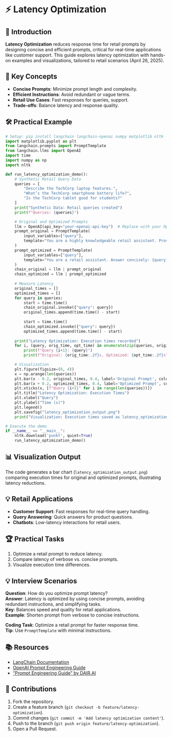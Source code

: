 # ⚡ Latency Optimization

## 📖 Introduction

**Latency Optimization** reduces response time for retail prompts by designing concise and efficient prompts, critical for real-time applications like customer support. This guide explores latency optimization with hands-on examples and visualizations, tailored to retail scenarios (April 26, 2025).

## 🌟 Key Concepts

- **Concise Prompts**: Minimize prompt length and complexity.
- **Efficient Instructions**: Avoid redundant or vague terms.
- **Retail Use Cases**: Fast responses for queries, support.
- **Trade-offs**: Balance latency and response quality.

## 🛠️ Practical Example

```python
# Setup: pip install langchain langchain-openai numpy matplotlib nltk
import matplotlib.pyplot as plt
from langchain.prompts import PromptTemplate
from langchain.llms import OpenAI
import time
import numpy as np
import nltk

def run_latency_optimization_demo():
    # Synthetic Retail Query Data
    queries = [
        "Describe the TechCorp laptop features.",
        "What’s the TechCorp smartphone battery life?",
        "Is the TechCorp tablet good for students?"
    ]
    print("Synthetic Data: Retail queries created")
    print(f"Queries: {queries}")

    # Original and Optimized Prompts
    llm = OpenAI(api_key="your-openai-api-key")  # Replace with your OpenAI API key
    prompt_original = PromptTemplate(
        input_variables=["query"],
        template="You are a highly knowledgeable retail assistant. Provide a detailed and comprehensive answer to the following customer query, ensuring all relevant information is included: {query}"
    )
    prompt_optimized = PromptTemplate(
        input_variables=["query"],
        template="You are a retail assistant. Answer concisely: {query}"
    )
    chain_original = llm | prompt_original
    chain_optimized = llm | prompt_optimized
    
    # Measure Latency
    original_times = []
    optimized_times = []
    for query in queries:
        start = time.time()
        chain_original.invoke({"query": query})
        original_times.append(time.time() - start)
        
        start = time.time()
        chain_optimized.invoke({"query": query})
        optimized_times.append(time.time() - start)
    
    print("Latency Optimization: Execution times recorded")
    for i, (query, orig_time, opt_time) in enumerate(zip(queries, original_times, optimized_times)):
        print(f"Query {i+1}: {query}")
        print(f"Original: {orig_time:.2f}s, Optimized: {opt_time:.2f}s")

    # Visualization
    plt.figure(figsize=(8, 4))
    x = np.arange(len(queries))
    plt.bar(x - 0.2, original_times, 0.4, label='Original Prompt', color='red')
    plt.bar(x + 0.2, optimized_times, 0.4, label='Optimized Prompt', color='green')
    plt.xticks(x, [f"Query {i+1}" for i in range(len(queries))])
    plt.title("Latency Optimization: Execution Times")
    plt.xlabel("Query")
    plt.ylabel("Time (s)")
    plt.legend()
    plt.savefig("latency_optimization_output.png")
    print("Visualization: Execution times saved as latency_optimization_output.png")

# Execute the demo
if __name__ == "__main__":
    nltk.download('punkt', quiet=True)
    run_latency_optimization_demo()
```

## 📊 Visualization Output

The code generates a bar chart (`latency_optimization_output.png`) comparing execution times for original and optimized prompts, illustrating latency reductions.

## 💡 Retail Applications

- **Customer Support**: Fast responses for real-time query handling.
- **Query Answering**: Quick answers for product questions.
- **Chatbots**: Low-latency interactions for retail users.

## 🏆 Practical Tasks

1. Optimize a retail prompt to reduce latency.
2. Compare latency of verbose vs. concise prompts.
3. Visualize execution time differences.

## 💡 Interview Scenarios

**Question**: How do you optimize prompt latency?  
**Answer**: Latency is optimized by using concise prompts, avoiding redundant instructions, and simplifying tasks.  
**Key**: Balances speed and quality for retail applications.  
**Example**: Shorten prompt from verbose to concise instructions.

**Coding Task**: Optimize a retail prompt for faster response time.  
**Tip**: Use `PromptTemplate` with minimal instructions.

## 📚 Resources

- [LangChain Documentation](https://python.langchain.com/docs/)
- [OpenAI Prompt Engineering Guide](https://platform.openai.com/docs/guides/prompt-engineering)
- [“Prompt Engineering Guide” by DAIR.AI](https://www.promptingguide.ai/)

## 🤝 Contributions

1. Fork the repository.
2. Create a feature branch (`git checkout -b feature/latency-optimization`).
3. Commit changes (`git commit -m 'Add latency optimization content'`).
4. Push to the branch (`git push origin feature/latency-optimization`).
5. Open a Pull Request.